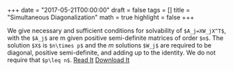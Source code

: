 +++
date = "2017-05-21T00:00:00"
draft = false
tags = []
title = "Simultaneous Diagonalization"
math = true
highlight = false
+++
<script type="text/javascript"
  src="https://cdn.mathjax.org/mathjax/latest/MathJax.js?config=TeX-AMS-MML_HTMLorMML">
</script>
<script type="text/x-mathjax-config">
MathJax.Hub.Config({
  tex2jax: {
    inlineMath: [['$','$'], ['\\(','\\)']],
    displayMath: [['$$','$$'], ['\[','\]']],
    processEscapes: true,
    processEnvironments: true,
    skipTags: ['script', 'noscript', 'style', 'textarea', 'pre'],
    TeX: { equationNumbers: { autoNumber: "AMS" },
         extensions: ["AMSmath.js", "AMSsymbols.js"] }
  }
});
  MathJax.Hub.Queue(function() {
    var all = MathJax.Hub.getAllJax(), i;
    for(i = 0; i < all.length; i += 1) {
        all[i].SourceElement().parentNode.className += ' has-jax';
    }
});
</script>

We give necessary and sufficient conditions for solvability of `$A_j=XW_jX^T$`, with the `$A_j$` are m given positive semi-definite matrices of order `$n$`. The solution `$X$` is `$n\times p$` and the $m$ solutions `$W_j$` are required to be diagonal, positive semi-definite, and adding up to the identity. We do not require that `$p\leq n$`.
[Read It](http://gifi.stat.ucla.edu/simul/simul.html) [Download It](http://gifi.stat.ucla.edu/simul/simul.pdf)

